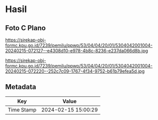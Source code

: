 # Hasil

## Foto C Plano

https://sirekap-obj-formc.kpu.go.id/7239/pemilu/ppwp/53/04/04/20/01/5304042001004-20240215-072127--e4308d10-e978-4b8c-8236-e237da066d8b.jpg

https://sirekap-obj-formc.kpu.go.id/7239/pemilu/ppwp/53/04/04/20/01/5304042001004-20240215-072220--252c7c09-1767-4f34-9752-b61b79efea5d.jpg


## Metadata

| Key        | Value               |
| ---------- | ------------------- |
| Time Stamp | 2024-02-15 15:00:29 |



